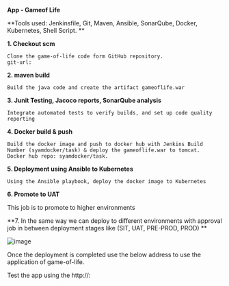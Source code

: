 **App - Gameof Life**

**Tools used: Jenkinsfile, Git, Maven, Ansible, SonarQube, Docker, Kubernetes, Shell Script.
**

**1.	Checkout scm**
	
	Clone the game-of-life code form GitHub repository.
	git-url: 
	
**2.	maven build**

	Build the java code and create the artifact gameoflife.war
	
**3.	Junit Testing, Jacoco reports, SonarQube analysis**

	Integrate automated tests to verify builds, and set up code quality reporting

**4.	Docker build & push**

	Build the docker image and push to docker hub with Jenkins Build Number (syamdocker/task) & deploy the gameoflife.war to tomcat.
	Docker hub repo: syamdocker/task.	
		
**5.	Deployment using Ansible to Kubernetes**

	Using the Ansible playbook, deploy the docker image to Kubernetes

**6.	Promote to UAT**

This job is to promote to higher environments 

**7.	In the same way we can deploy to different environments with approval job in between deployment stages like (SIT, UAT, PRE-PROD, PROD)
**


 ![image](https://user-images.githubusercontent.com/85060027/120102000-9bd22e80-c166-11eb-82fe-4da35f3de914.png)



Once the deployment is completed use the below address to use the application of game-of-life.

Test the app using the http://<ip>:<nodePort>
	
